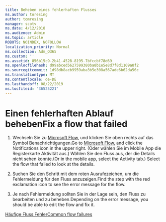 ```yaml
---
title: Beheben eines fehlerhaften Flusses
ms.author: toresing
author: tomresing
manager: scotv
ms.date: 4/12/2018
ms.audience: Admin
ms.topic: article
ROBOTS: NOINDEX, NOFOLLOW
localization_priority: Normal
ms.collection: Adm_O365
ms.custom: ''
ms.assetid: 856b15c9-2b41-4528-8195-7bfccbf78d69
ms.openlocfilehash: d99abced5627599380ba8b1e5e8d7f8d1109a8f2
ms.sourcegitcommit: 1d98db8acb9959aba3b5e308a567ade6b62da56c
ms.translationtype: MT
ms.contentlocale: de-DE
ms.lasthandoff: 08/22/2019
ms.locfileid: "36525221"
---
```

# <a name="fix-a-flow-that-failed"></a><span data-ttu-id="a37b9-102">Einen fehlerhaften Ablauf beheben</span><span class="sxs-lookup"><span data-stu-id="a37b9-102">Fix a flow that failed</span></span>

1. <span data-ttu-id="a37b9-103">Wechseln Sie zu [Microsoft Flow](https://flow.microsoft.com/), und klicken Sie oben rechts auf das Symbol Benachrichtigungen.</span><span class="sxs-lookup"><span data-stu-id="a37b9-103">Go to [Microsoft Flow](https://flow.microsoft.com/), and click the Notifications icon in the upper right.</span></span> <span data-ttu-id="a37b9-104">(Oder wählen Sie im Mobile App die Registerkarte Aktivität aus.) Wählen Sie den Fluss aus, der die Details nicht sehen konnte.</span><span class="sxs-lookup"><span data-stu-id="a37b9-104">(Or in the mobile app, select the Activity tab.) Select the flow that failed to look at the details.</span></span>
    
2. <span data-ttu-id="a37b9-105">Suchen Sie den Schritt mit dem roten Ausrufezeichen, um die Fehlermeldung für den Fluss anzuzeigen.</span><span class="sxs-lookup"><span data-stu-id="a37b9-105">Find the step with the red exclamation icon to see the error message for the flow.</span></span>
    
3. <span data-ttu-id="a37b9-106">Je nach Fehlermeldung sollten Sie in der Lage sein, den Fluss zu bearbeiten und zu beheben.</span><span class="sxs-lookup"><span data-stu-id="a37b9-106">Depending on the error message, you should be able to edit the flow and fix it.</span></span> 
    
[<span data-ttu-id="a37b9-107">Häufige Fluss Fehler</span><span class="sxs-lookup"><span data-stu-id="a37b9-107">Common flow failures</span></span>](https://go.microsoft.com/fwlink/?linkid=872110)
  

